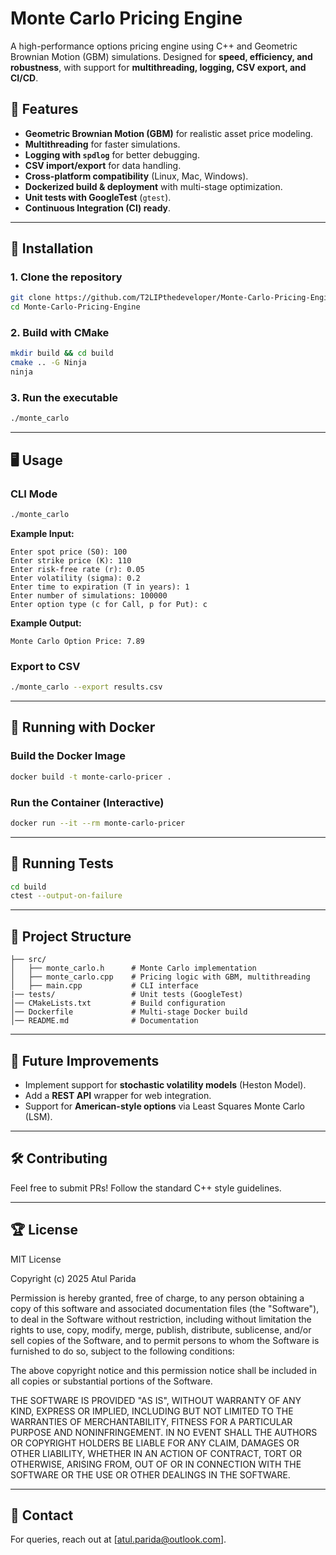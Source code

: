 # Monte Carlo Pricing Engine

A high-performance options pricing engine using C++ and Geometric Brownian Motion (GBM) simulations. Designed for **speed, efficiency, and robustness**, with support for **multithreading, logging, CSV export, and CI/CD**.

## 🚀 Features
- **Geometric Brownian Motion (GBM)** for realistic asset price modeling.
- **Multithreading** for faster simulations.
- **Logging with `spdlog`** for better debugging.
- **CSV import/export** for data handling.
- **Cross-platform compatibility** (Linux, Mac, Windows).
- **Dockerized build & deployment** with multi-stage optimization.
- **Unit tests with GoogleTest** (`gtest`).
- **Continuous Integration (CI) ready**.

---

## 🔧 Installation

### **1. Clone the repository**
```sh
git clone https://github.com/T2LIPthedeveloper/Monte-Carlo-Pricing-Engine.git
cd Monte-Carlo-Pricing-Engine
```

### **2. Build with CMake**
```sh
mkdir build && cd build
cmake .. -G Ninja
ninja
```

### **3. Run the executable**
```sh
./monte_carlo
```

---

## 🖥️ Usage

### **CLI Mode**
```sh
./monte_carlo
```
**Example Input:**
```
Enter spot price (S0): 100
Enter strike price (K): 110
Enter risk-free rate (r): 0.05
Enter volatility (sigma): 0.2
Enter time to expiration (T in years): 1
Enter number of simulations: 100000
Enter option type (c for Call, p for Put): c
```
**Example Output:**
```
Monte Carlo Option Price: 7.89
```

### **Export to CSV**
```sh
./monte_carlo --export results.csv
```

---

## 🐳 Running with Docker

### **Build the Docker Image**
```sh
docker build -t monte-carlo-pricer .
```

### **Run the Container (Interactive)**
```sh
docker run --it --rm monte-carlo-pricer 
```

---

## 🧪 Running Tests
```sh
cd build
ctest --output-on-failure
```

---

## 📂 Project Structure
```
├── src/
│   ├── monte_carlo.h      # Monte Carlo implementation
│   ├── monte_carlo.cpp    # Pricing logic with GBM, multithreading
│   ├── main.cpp           # CLI interface
|── tests/                 # Unit tests (GoogleTest)
│── CMakeLists.txt         # Build configuration
│── Dockerfile             # Multi-stage Docker build
│── README.md              # Documentation
```

---

## 📌 Future Improvements
- Implement support for **stochastic volatility models** (Heston Model).
- Add a **REST API** wrapper for web integration.
- Support for **American-style options** via Least Squares Monte Carlo (LSM).

---

## 🛠️ Contributing
Feel free to submit PRs! Follow the standard C++ style guidelines.

---

## 🏆 License
MIT License

Copyright (c) 2025 Atul Parida

Permission is hereby granted, free of charge, to any person obtaining a copy
of this software and associated documentation files (the "Software"), to deal
in the Software without restriction, including without limitation the rights
to use, copy, modify, merge, publish, distribute, sublicense, and/or sell
copies of the Software, and to permit persons to whom the Software is
furnished to do so, subject to the following conditions:

The above copyright notice and this permission notice shall be included in all
copies or substantial portions of the Software.

THE SOFTWARE IS PROVIDED "AS IS", WITHOUT WARRANTY OF ANY KIND, EXPRESS OR
IMPLIED, INCLUDING BUT NOT LIMITED TO THE WARRANTIES OF MERCHANTABILITY,
FITNESS FOR A PARTICULAR PURPOSE AND NONINFRINGEMENT. IN NO EVENT SHALL THE
AUTHORS OR COPYRIGHT HOLDERS BE LIABLE FOR ANY CLAIM, DAMAGES OR OTHER
LIABILITY, WHETHER IN AN ACTION OF CONTRACT, TORT OR OTHERWISE, ARISING FROM,
OUT OF OR IN CONNECTION WITH THE SOFTWARE OR THE USE OR OTHER DEALINGS IN THE
SOFTWARE.


---

## 📩 Contact
For queries, reach out at [atul.parida@outlook.com].
